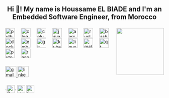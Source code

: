 
<h2 align="center">Hi 👋! My name is Houssame EL BIADE and I'm an Embedded Software Engineer, from Morocco</h2>

###

<img align="right" height="150" src="https://media.tenor.com/lO6HqZ3I2dIAAAAj/e.gif" />

###

<div align="left"> <img src="https://cdn.jsdelivr.net/gh/devicons/devicon/icons/python/python-original.svg" height="30" alt="python logo" /> <img width="12" /> <img src="https://cdn.jsdelivr.net/gh/devicons/devicon/icons/c/c-original.svg" height="30" alt="c logo" /> <img width="12" /> <img src="https://cdn.jsdelivr.net/gh/devicons/devicon/icons/cplusplus/cplusplus-original.svg" height="30" alt="cplusplus logo" /> <img width="12" /> <img src="https://cdn.jsdelivr.net/gh/devicons/devicon/icons/java/java-original.svg" height="30" alt="java logo" /> <img width="12" /> <img src="https://cdn.jsdelivr.net/gh/devicons/devicon/icons/aarch64/aarch64-original.svg" height="30" alt="aarch64 logo" /> <img width="12" /> <img src="https://cdn.jsdelivr.net/gh/devicons/devicon/icons/rust/rust-plain.svg" height="30" alt="rust logo" /> <img width="12" /> <img src="https://cdn.jsdelivr.net/gh/devicons/devicon/icons/bash/bash-original.svg" height="30" alt="bash logo" /> <img width="12" /> <img src="https://cdn.jsdelivr.net/gh/devicons/devicon/icons/docker/docker-original.svg" height="30" alt="docker logo" /> <img width="12" /> <img src="https://cdn.jsdelivr.net/gh/devicons/devicon/icons/embeddedc/embeddedc-original.svg" height="30" alt="embeddedc logo" /> <img width="12" /> <img src="https://cdn.jsdelivr.net/gh/devicons/devicon/icons/git/git-original.svg" height="30" alt="git logo" /> <img width="12" /> <img src="https://cdn.jsdelivr.net/gh/devicons/devicon/icons/kubernetes/kubernetes-plain.svg" height="30" alt="kubernetes logo" /> <img width="12" /> <img src="https://cdn.jsdelivr.net/gh/devicons/devicon/icons/linux/linux-original.svg" height="30" alt="linux logo" /> <img width="12" /> <img src="https://cdn.jsdelivr.net/gh/devicons/devicon/icons/matlab/matlab-original.svg" height="30" alt="matlab logo" /> <img width="12" /> <img src="https://cdn.jsdelivr.net/gh/devicons/devicon/icons/qt/qt-original.svg" height="30" alt="qt logo" /> <img width="12" /> <img src="https://cdn.jsdelivr.net/gh/devicons/devicon/icons/pytorch/pytorch-original.svg" height="30" alt="pytorch logo" /> <img width="12" /> <img src="https://cdn.jsdelivr.net/gh/devicons/devicon/icons/raspberrypi/raspberrypi-original.svg" height="30" alt="raspberrypi logo" /> </div>

###

<div align="left">
  <a href="hussthedoo@gmail.com" target="_blank">
    <img src="https://img.shields.io/static/v1?message=Gmail&logo=gmail&label=&color=D14836&logoColor=white&labelColor=&style=for-the-badge" height="35" alt="gmail logo" />
  </a>
  <a href="https://www.linkedin.com/in/houssame-elbiade/" target="_blank">
    <img src="https://img.shields.io/static/v1?message=LinkedIn&logo=linkedin&label=&color=0077B5&logoColor=white&labelColor=&style=for-the-badge" height="35" alt="linkedin logo" />
  </a>
</div>

###

<!-- Badges for GitHub profile -->
<div align="left">
`<img src="https://komarev.com/ghpvc/?username=Vilbrequin&color=blue&style=flat-square" height="25" alt="Profile Views" />`
  <img src="https://img.shields.io/github/stars/Vilbrequin/Vilbrequin?style=for-the-badge" height="25" alt="stars" />
  <img src="https://img.shields.io/github/forks/Vilbrequin/Vilbrequin?style=for-the-badge" height="25" alt="forks" />
</div>
